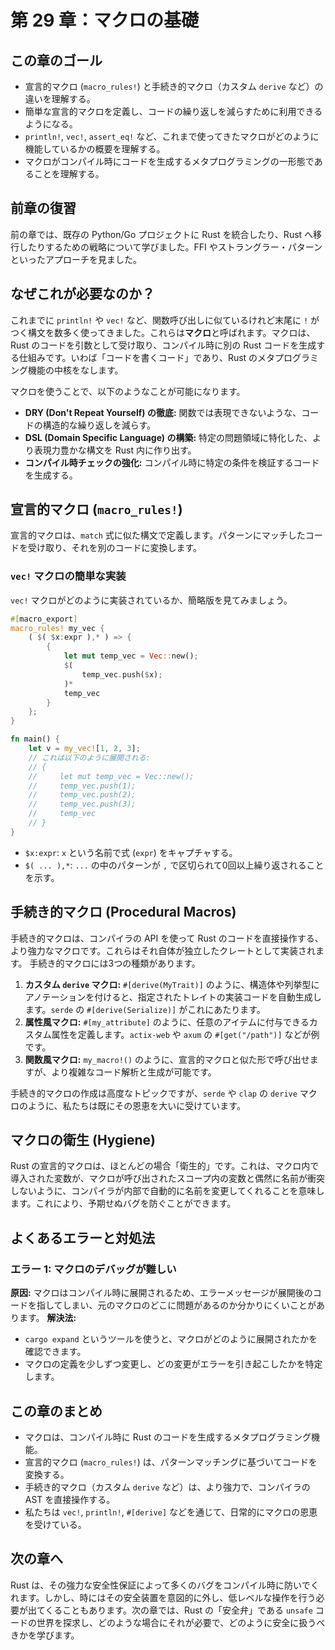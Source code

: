 # 第 29 章：マクロの基礎

## この章のゴール
- 宣言的マクロ (`macro_rules!`) と手続き的マクロ（カスタム `derive` など）の違いを理解する。
- 簡単な宣言的マクロを定義し、コードの繰り返しを減らすために利用できるようになる。
- `println!`, `vec!`, `assert_eq!` など、これまで使ってきたマクロがどのように機能しているかの概要を理解する。
- マクロがコンパイル時にコードを生成するメタプログラミングの一形態であることを理解する。

## 前章の復習
前の章では、既存の Python/Go プロジェクトに Rust を統合したり、Rust へ移行したりするための戦略について学びました。FFI やストラングラー・パターンといったアプローチを見ました。

## なぜこれが必要なのか？
これまでに `println!` や `vec!` など、関数呼び出しに似ているけれど末尾に `!` がつく構文を数多く使ってきました。これらは**マクロ**と呼ばれます。マクロは、Rust のコードを引数として受け取り、コンパイル時に別の Rust コードを生成する仕組みです。いわば「コードを書くコード」であり、Rust のメタプログラミング機能の中核をなします。

マクロを使うことで、以下のようなことが可能になります。
- **DRY (Don't Repeat Yourself) の徹底:** 関数では表現できないような、コードの構造的な繰り返しを減らす。
- **DSL (Domain Specific Language) の構築:** 特定の問題領域に特化した、より表現力豊かな構文を Rust 内に作り出す。
- **コンパイル時チェックの強化:** コンパイル時に特定の条件を検証するコードを生成する。

## 宣言的マクロ (`macro_rules!`)
宣言的マクロは、`match` 式に似た構文で定義します。パターンにマッチしたコードを受け取り、それを別のコードに変換します。

### `vec!` マクロの簡単な実装
`vec!` マクロがどのように実装されているか、簡略版を見てみましょう。
```rust
#[macro_export]
macro_rules! my_vec {
    ( $( $x:expr ),* ) => {
        {
            let mut temp_vec = Vec::new();
            $(
                temp_vec.push($x);
            )*
            temp_vec
        }
    };
}

fn main() {
    let v = my_vec![1, 2, 3];
    // これは以下のように展開される:
    // {
    //     let mut temp_vec = Vec::new();
    //     temp_vec.push(1);
    //     temp_vec.push(2);
    //     temp_vec.push(3);
    //     temp_vec
    // }
}
```
- `$x:expr`: `x` という名前で式 (`expr`) をキャプチャする。
- `$( ... ),*`: `...` の中のパターンが `,` で区切られて0回以上繰り返されることを示す。

## 手続き的マクロ (Procedural Macros)
手続き的マクロは、コンパイラの API を使って Rust のコードを直接操作する、より強力なマクロです。これらはそれ自体が独立したクレートとして実装されます。
手続き的マクロには3つの種類があります。
1.  **カスタム `derive` マクロ:** `#[derive(MyTrait)]` のように、構造体や列挙型にアノテーションを付けると、指定されたトレイトの実装コードを自動生成します。`serde` の `#[derive(Serialize)]` がこれにあたります。
2.  **属性風マクロ:** `#[my_attribute]` のように、任意のアイテムに付与できるカスタム属性を定義します。`actix-web` や `axum` の `#[get("/path")]` などが例です。
3.  **関数風マクロ:** `my_macro!()` のように、宣言的マクロと似た形で呼び出せますが、より複雑なコード解析と生成が可能です。

手続き的マクロの作成は高度なトピックですが、`serde` や `clap` の `derive` マクロのように、私たちは既にその恩恵を大いに受けています。

## マクロの衛生 (Hygiene)
Rust の宣言的マクロは、ほとんどの場合「衛生的」です。これは、マクロ内で導入された変数が、マクロが呼び出されたスコープ内の変数と偶然に名前が衝突しないように、コンパイラが内部で自動的に名前を変更してくれることを意味します。これにより、予期せぬバグを防ぐことができます。

## よくあるエラーと対処法
### エラー 1: マクロのデバッグが難しい
**原因:** マクロはコンパイル時に展開されるため、エラーメッセージが展開後のコードを指してしまい、元のマクロのどこに問題があるのか分かりにくいことがあります。
**解決法:**
- `cargo expand` というツールを使うと、マクロがどのように展開されたかを確認できます。
- マクロの定義を少しずつ変更し、どの変更がエラーを引き起こしたかを特定します。

## この章のまとめ
- マクロは、コンパイル時に Rust のコードを生成するメタプログラミング機能。
- 宣言的マクロ (`macro_rules!`) は、パターンマッチングに基づいてコードを変換する。
- 手続き的マクロ（カスタム `derive` など）は、より強力で、コンパイラの AST を直接操作する。
- 私たちは `vec!`, `println!`, `#[derive]` などを通じて、日常的にマクロの恩恵を受けている。

## 次の章へ
Rust は、その強力な安全性保証によって多くのバグをコンパイル時に防いでくれます。しかし、時にはその安全装置を意図的に外し、低レベルな操作を行う必要が出てくることもあります。次の章では、Rust の「安全弁」である `unsafe` コードの世界を探求し、どのような場合にそれが必要で、どのように安全に扱うべきかを学びます。

